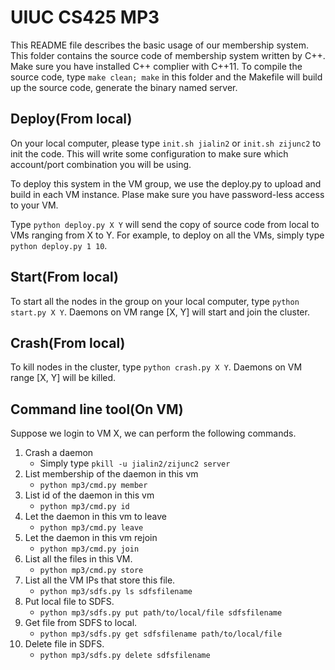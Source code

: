 # UIUC CS425 MP3
This README file describes the basic usage of our membership system. This folder contains the source code of membership system written by C++. Make sure you have installed C++ complier with C++11. To compile the source code, type `make clean; make` in this folder and the Makefile will build up the source code, generate the binary named server.

## Deploy(From local)
On your local computer, please type `init.sh jialin2` or `init.sh zijunc2` to init the code. This will write some configuration to make sure which account/port combination you will be using.

To deploy this system in the VM group, we use the deploy.py to upload and build in each VM instance. Plase make sure you have password-less access to your VM.

Type `python deploy.py X Y` will send the copy of source code from local to VMs ranging from X to Y. For example, to deploy on all the VMs, simply type `python deploy.py 1 10`.

## Start(From local)
To start all the nodes in the group on your local computer, type `python start.py X Y`. Daemons on VM range [X, Y] will start and join the cluster.

## Crash(From local)
To kill nodes in the cluster, type `python crash.py X Y`. Daemons on VM range [X, Y] will be killed.

## Command line tool(On VM)
Suppose we login to VM X, we can perform the following commands.
1. Crash a daemon
    * Simply type `pkill -u jialin2/zijunc2 server`
2. List membership of the daemon in this vm
    * `python mp3/cmd.py member`
3. List id of the daemon in this vm
    * `python mp3/cmd.py id`
4. Let the daemon in this vm to leave
    * `python mp3/cmd.py leave`
5. Let the daemon in this vm rejoin
    * `python mp3/cmd.py join`
6. List all the files in this VM.
    * `python mp3/cmd.py store`
7. List all the VM IPs that store this file.
    * `python mp3/sdfs.py ls sdfsfilename`
8. Put local file to SDFS.
    * `python mp3/sdfs.py put path/to/local/file sdfsfilename`
9. Get file from SDFS to local.
    * `python mp3/sdfs.py get sdfsfilename path/to/local/file`
10. Delete file in SDFS.
    * `python mp3/sdfs.py delete sdfsfilename`
    
    
